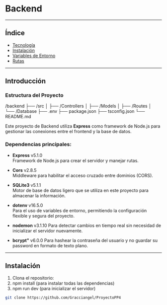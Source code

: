 # Backend

---

## Índice

- [Tecnología](#tecnología)
- [Instalación](#instalación)
- [Variables de Entorno](#variables-de-entorno)
- [Rutas](#Rutas)


---

## Introducción

### Estructura del Proyecto


/backend
  ├── /src
  │    ├── /Controllers
  │    ├── /Models
  │    ├── /Routes
  │    └── /Database
  ├── .env
  ├── package.json
  ├── tsconfig.json
  └── README.md

Este proyecto de Backend utiliza **Express** como framework de Node.js para gestionar las conexiones entre el frontend y la base de datos.

### Dependencias principales:
- **Express** v5.1.0  
  Framework de Node.js para crear el servidor y manejar rutas.
  
- **Cors** v2.8.5  
  Middleware para habilitar el acceso cruzado entre dominios (CORS).
  
- **SQLite3** v5.1.1  
  Motor de base de datos ligero que se utiliza en este proyecto para almacenar la información.

- **dotenv** v16.5.0  
  Para el uso de variables de entorno, permitiendo la configuración flexible y segura del proyecto.

- **nodemon** v3.1.10
  Para detectar cambios en tiempo real sin necesidad de inicializar el servidor nuevamente.

- **bcrypt"** v6.0.0
  Para hashear la contraseña del usuario y no guardar su password en formato de texto plano.
---

## Instalación


1. Clona el repositorio:
2. npm install (para instalar todas las dependencias)
3. npm run dev (para inicializar el servidor)

```bash
git clone https://github.com/Gracciangel/ProyectoPP4

